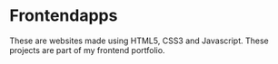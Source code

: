 # Frontendapps
These are websites made using HTML5, CSS3 and Javascript. These projects are part of my frontend portfolio.
